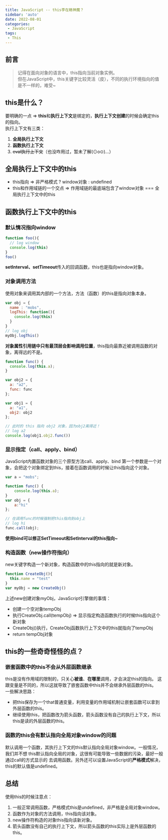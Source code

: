 ```yaml
---
title: JavaScript -- this李在赣神魔？
sidebar: 'auto'
date: 2022-08-01
categories:
 - JavaScript
tags:
 - This
---
```


## 前言
> 记得在面向对象的语言中，this指向当前对象实例。<br/>
但在JavaScript中，this关键字比较灵活（皮），不同的执行环境指向的值是不一样的，难受~

## this是什么？
要明确的一点 => **this**和**执行上下文**是绑定的，**执行上下文创建**的时候会确定this的指向。<br/>
执行上下文有三类：
1. **全局执行上下文**
2. **函数执行上下文**
3. ~~eval执行上下文~~（也没咋用过，暂未了解(⊙o⊙)…）

## 全局执行上下文中的this
* this指向 => 非严格模式 ? window对象 : undefined
* this和作用域链的一个交点 => 作用域链的最底端包含了window对象 === 全局执行上下文中的this

## 函数执行上下文中的this

### 默认情况指向window
```js
function foo(){
  // log window
  console.log(this)
}
foo()
```
**setInterval、setTimeout**传入的回调函数，this也是指向window对象。

### 对象调用方法
使用对象来调用其内部的一个方法，方法（函数）的this是指向对象本身。
```js
var obj = {
  name : "mobs", 
  logThis: function(){
    console.log(this)
  }
}
// log obj
myObj.logThis()
```
**对象属性引用链中只有最顶层会影响调用位置**，this指向最靠近被调用函数的对象，离得远的不是。
```js
function func() {
  console.log(this.a);
}

var obj2 = {
  a: "a2",
  func: func
};

var obj1 = {
  a: "a1",
  obj2: obj2
};

// 此时的 this 指向 obj2 对象，因为obj2离得近！
// log a2
console.log(obj1.obj2.func())
```

### 显示指定（call、apply、bind）
JavaScript内置函数对象的三个原型方法call、apply、bind
第一个参数是一个对象，会把这个对象绑定到this，接着在函数调用的时候让this指向这个对象。
```js
var a = "mobs";

function func() {
    console.log(this.a);
}
var obj = {
    a:"hi"
};

// 在调用func的时候强制把this指向到obj上
// log hi
func.call(obj);
```
**使用bind可以修正SetTimeout和SetInterval的this指向~**

### 构造函数（new操作符指向）
new关键字构造一个新对象，构造函数中的this指向的就是新对象。
```js
function CreateObj(){
  this.name = "test"
}
var myObj = new CreateObj()
```
上述new创建对象myObj，JavaScript引擎做的事情：
* 创建一个空对象tempObj
* 执行CreateObj.call(tempObj) => 显示指定构造函数执行的时候this指向这个新对象
* CreateObj()执行，CreateObj函数执行上下文中的this就指向了tempObj
* return tempObj对象

## this的一些奇奇怪怪的点？

### 嵌套函数中的this不会从外层函数继承
this是没有作用域的限制的，只关心**被谁**、**在哪里**调用，才会决定this的指向。
这跟变量是不同的，所以这就导致了嵌套函数中this并不会继承外层函数的this。<br/>
一些解决思路：
* 把this保存为一个that普通变量，利用变量的作用域机制让嵌套函数可以拿到外层函数的this。
* 继续使用this，把函数改为箭头函数，箭头函数没有自己的执行上下文，所以this是读的外层函数的this。

### 函数的this会有默认指向全局对象window的问题
默认调用一个函数，其执行上下文的this默认指向全局对象window。一般情况，我们并不想
this默认指向全局的对象，这很有可能导致一些数据的污染，最好一般通过call的方式显示的
去调用函数。另外还可以设置JavaScript的**严格模式**解决，this的默认值是undefined。

## 总结
使用this的时候注意点：
1. 一般正常调用函数，严格模式this是undefined，非严格是全局对象window。
2. 函数作为对象的方法调用，this指向该对象。
3. new操作符构造的对象this指向该新对象。
4. 箭头函数没有自己的执行上下文，所以箭头函数的this实际上是外层函数的this。